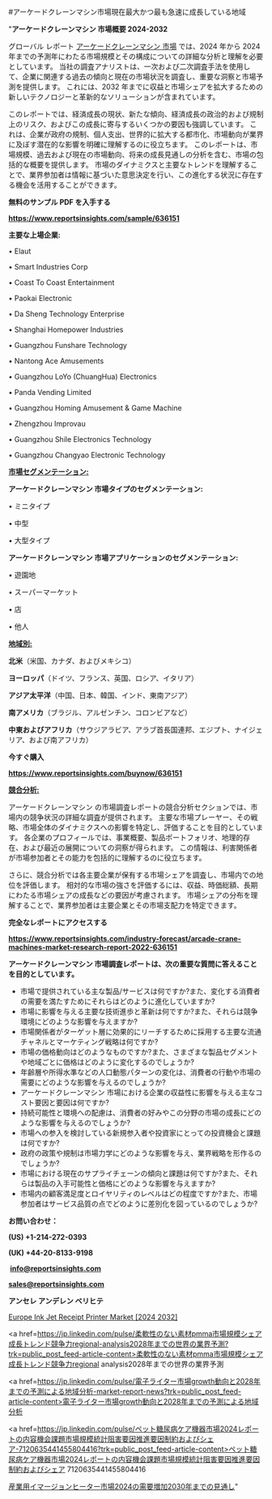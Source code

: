 #アーケードクレーンマシン市場現在最大かつ最も急速に成長している地域

"<strong>アーケードクレーンマシン 市場概要 2024-2032</strong>

グローバル レポート <a href=https://www.reportsinsights.com/sample/636151>アーケードクレーンマシン 市場</a> では、2024 年から 2024 年までの予測年にわたる市場規模とその構成についての詳細な分析と理解を必要としています。 当社の調査アナリストは、一次および二次調査手法を使用して、企業に関連する過去の傾向と現在の市場状況を調査し、重要な洞察と市場予測を提供します。 これには、2032 年までに収益と市場シェアを拡大​​するための新しいテクノロジーと革新的なソリューションが含まれています。

このレポートでは、経済成長の現状、新たな傾向、経済成長の政治的および規制上のリスク、およびこの成長に寄与するいくつかの要因も強調しています。 これは、企業が政府の規制、個人支出、世界的に拡大する都市化、市場動向が業界に及ぼす潜在的な影響を明確に理解するのに役立ちます。 このレポートは、市場規模、過去および現在の市場動向、将来の成長見通しの分析を含む、市場の包括的な概要を提供します。 市場のダイナミクスと主要なトレンドを理解することで、業界参加者は情報に基づいた意思決定を行い、この進化する状況に存在する機会を活用することができます。

<strong><b>無料のサンプル PDF を入手する</b></strong>

<a href=https://www.reportsinsights.com/sample/636151><strong><u>https://www.reportsinsights.com/sample/636151</u></strong></a>

<strong>主要な上場企業:</strong>

• Elaut 

• Smart Industries Corp 

• Coast To Coast Entertainment 

• Paokai Electronic 

• Da Sheng Technology Enterprise 

• Shanghai Homepower Industries 

• Guangzhou Funshare Technology 

• Nantong Ace Amusements 

• Guangzhou LoYo (ChuangHua) Electronics 

• Panda Vending Limited 

• Guangzhou Homing Amusement & Game Machine 

• Zhengzhou Improvau 

• Guangzhou Shile Electronics Technology 

• Guangzhou Changyao Electronic Technology

<strong><u>市場セグメンテーション</u></strong><strong><u>:</u></strong>

<strong>アーケードクレーンマシン 市場タイプのセグメンテーション:</strong>

• ミニタイプ

• 中型

• 大型タイプ

<strong>アーケードクレーンマシン 市場アプリケーションのセグメンテーション:</strong>

• 遊園地

• スーパーマーケット

• 店

• 他人

<strong><u>地域別</u></strong><strong><u>:</u></strong>

<strong>北米</strong>（米国、カナダ、およびメキシコ）

<strong>ヨーロッパ</strong>（ドイツ、フランス、英国、ロシア、イタリア）

<strong>アジア太平洋</strong>（中国、日本、韓国、インド、東南アジア）

<strong>南アメリカ</strong>（ブラジル、アルゼンチン、コロンビアなど）

<strong>中東およびアフリカ</strong>（サウジアラビア、アラブ首長国連邦、エジプト、ナイジェリア、および南アフリカ）

<strong>今すぐ購入</strong>

<a href=https://www.reportsinsights.com/buynow/636151><strong><u>https://www.reportsinsights.com/buynow/636151</u></strong></a>

<strong><u>競合分析:</u></strong>

アーケードクレーンマシン の市場調査レポートの競合分析セクションでは、市場内の競争状況の詳細な調査が提供されます。 主要な市場プレーヤー、その戦略、市場全体のダイナミクスへの影響を特定し、評価することを目的としています。 各企業のプロフィールでは、事業概要、製品ポートフォリオ、地理的存在、および最近の展開についての洞察が得られます。 この情報は、利害関係者が市場参加者とその能力を包括的に理解するのに役立ちます。

さらに、競合分析では各主要企業が保有する市場シェアを調査し、市場内での地位を評価します。 相対的な市場の強さを評価するには、収益、時価総額、長期にわたる市場シェアの成長などの要因が考慮されます。 市場シェアの分布を理解することで、業界参加者は主要企業とその市場支配力を特定できます。

<strong>完全なレポートにアクセスする</strong>

<a href=https://www.reportsinsights.com/industry-forecast/arcade-crane-machines-market-research-report-2022-636151><strong><u><b>https://www.reportsinsights.com/industry-forecast/arcade-crane-machines-market-research-report-2022-636151</b></u></strong></a>

<strong><b>アーケードクレーンマシン 市場調査レポートは、次の重要な質問に答えることを目的としています。</b></strong>
<ul>
  <li>市場で提供されている主な製品/サービスは何ですか?また、変化する消費者の需要を満たすためにそれらはどのように進化していますか?</li>
  <li>市場に影響を与える主要な技術進歩と革新は何ですか?また、それらは競争環境にどのような影響を与えますか?</li>
  <li>市場関係者がターゲット層に効果的にリーチするために採用する主要な流通チャネルとマーケティング戦略は何ですか?</li>
  <li>市場の価格動向はどのようなものですか?また、さまざまな製品セグメントや地域ごとに価格はどのように変化するのでしょうか?</li>
  <li>年齢層や所得水準などの人口動態パターンの変化は、消費者の行動や市場の需要にどのような影響を与えるのでしょうか?</li>
  <li>アーケードクレーンマシン 市場における企業の収益性に影響を与える主なコスト要因と要因は何ですか?</li>
  <li>持続可能性と環境への配慮は、消費者の好みやこの分野の市場の成長にどのような影響を与えるのでしょうか?</li>
  <li>市場への参入を検討している新規参入者や投資家にとっての投資機会と課題は何ですか?</li>
  <li>政府の政策や規制は市場力学にどのような影響を与え、業界戦略を形作るのでしょうか?</li>
  <li>市場における現在のサプライチェーンの傾向と課題は何ですか?また、それらは製品の入手可能性と価格にどのような影響を与えますか?</li>
  <li>市場内の顧客満足度とロイヤリティのレベルはどの程度ですか?また、市場参加者はサービス品質の点でどのように差別化を図っているのでしょうか?</li>
</ul>
<strong>お問い合わせ：</strong>

<strong>(US) +1-214-272-0393</strong>

<strong>(UK) +44-20-8133-9198</strong>

<strong> </strong><a href=info@reportsinsights.com><strong><u>info@reportsinsights.com</u></strong></a>

<a href=sales@reportsinsights.com><strong><u>sales@reportsinsights.com</u></strong></a>

<strong>アンセレ アンデレン ベリヒテ</strong>

<a href=https://www.linkedin.com/pulse/europe-ink-jet-receipt-printer-markets-trends-m2xzf/>Europe Ink Jet Receipt Printer Market [2024 2032]</a>

<a href=https://jp.linkedin.com/pulse/柔軟性のない素材pmma市場規模シェア成長トレンド競争力regional-analysis2028年までの世界の業界予測?trk=public_post_feed-article-content>柔軟性のない素材pmma市場規模シェア成長トレンド競争力regional analysis2028年までの世界の業界予測</a>

<a href=https://jp.linkedin.com/pulse/電子ライター市場growth動向と2028年までの予測による地域分析-market-report-news?trk=public_post_feed-article-content>電子ライター市場growth動向と2028年までの予測による地域分析</a>

<a href=https://jp.linkedin.com/pulse/ペット糖尿病ケア機器市場2024レポートの内容機会課題市場規模統計阻害要因推進要因制約およびシェア-7120635441455804416?trk=public_post_feed-article-content>ペット糖尿病ケア機器市場2024レポートの内容機会課題市場規模統計阻害要因推進要因制約およびシェア 7120635441455804416</a>

<a href=https://www.linkedin.com/pulse/産業用イマージョンヒーター市場2024の需要増加2030年までの見通し-reportsinsights-pvt-ltd-ciepf/>産業用イマージョンヒーター市場2024の需要増加2030年までの見通し</a>"
